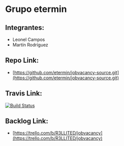 # Grupo etermin

## Integrantes:

* Leonel Campos
* Martín Rodríguez

## Repo Link:

* [https://github.com/etermin/jobvacancy-source.git](https://github.com/etermin/jobvacancy-source.git)

## Travis Link:

[![Build Status](https://travis-ci.org/etermin/jobvacancy-source.svg)](https://travis-ci.org/etermin/jobvacancy-source)

## Backlog Link:

* [https://trello.com/b/R3LLITED/jobvacancy](https://trello.com/b/R3LLITED/jobvacancy)
